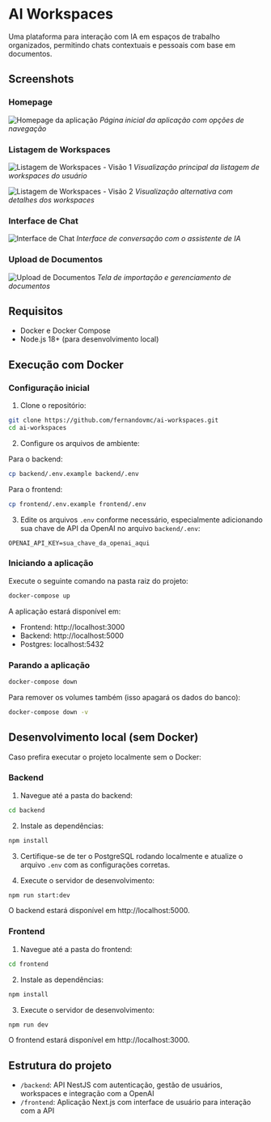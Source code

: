 # AI Workspaces

Uma plataforma para interação com IA em espaços de trabalho organizados, permitindo chats contextuais e pessoais com base em documentos.

## Screenshots

### Homepage
![Homepage da aplicação](https://imgur.com/tM43kNB)
*Página inicial da aplicação com opções de navegação*

### Listagem de Workspaces
![Listagem de Workspaces - Visão 1](https://imgur.com/bLkP2sp)
*Visualização principal da listagem de workspaces do usuário*

![Listagem de Workspaces - Visão 2](https://imgur.com/TwqK6aU)
*Visualização alternativa com detalhes dos workspaces*

### Interface de Chat
![Interface de Chat](https://imgur.com/MAP0oo2)
*Interface de conversação com o assistente de IA*

### Upload de Documentos
![Upload de Documentos](https://imgur.com/Cm3OPCs)
*Tela de importação e gerenciamento de documentos*

## Requisitos

- Docker e Docker Compose
- Node.js 18+ (para desenvolvimento local)

## Execução com Docker

### Configuração inicial

1. Clone o repositório:
```bash
git clone https://github.com/fernandovmc/ai-workspaces.git
cd ai-workspaces
```

2. Configure os arquivos de ambiente:

Para o backend:
```bash
cp backend/.env.example backend/.env
```

Para o frontend:
```bash
cp frontend/.env.example frontend/.env
```

3. Edite os arquivos `.env` conforme necessário, especialmente adicionando sua chave de API da OpenAI no arquivo `backend/.env`:
```
OPENAI_API_KEY=sua_chave_da_openai_aqui
```

### Iniciando a aplicação

Execute o seguinte comando na pasta raiz do projeto:

```bash
docker-compose up
```

A aplicação estará disponível em:
- Frontend: http://localhost:3000
- Backend: http://localhost:5000
- Postgres: localhost:5432

### Parando a aplicação

```bash
docker-compose down
```

Para remover os volumes também (isso apagará os dados do banco):
```bash
docker-compose down -v
```

## Desenvolvimento local (sem Docker)

Caso prefira executar o projeto localmente sem o Docker:

### Backend

1. Navegue até a pasta do backend:
```bash
cd backend
```

2. Instale as dependências:
```bash
npm install
```

3. Certifique-se de ter o PostgreSQL rodando localmente e atualize o arquivo `.env` com as configurações corretas.

4. Execute o servidor de desenvolvimento:
```bash
npm run start:dev
```

O backend estará disponível em http://localhost:5000.

### Frontend

1. Navegue até a pasta do frontend:
```bash
cd frontend
```

2. Instale as dependências:
```bash
npm install
```

3. Execute o servidor de desenvolvimento:
```bash
npm run dev
```

O frontend estará disponível em http://localhost:3000.

## Estrutura do projeto

- `/backend`: API NestJS com autenticação, gestão de usuários, workspaces e integração com a OpenAI
- `/frontend`: Aplicação Next.js com interface de usuário para interação com a API
